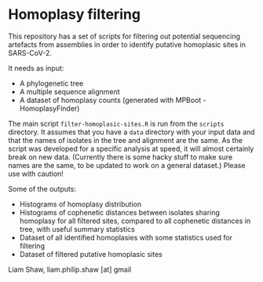 # Homoplasy filtering

This repository has a set of scripts for filtering out potential sequencing artefacts from assemblies in order to identify putative homoplasic sites in SARS-CoV-2.

It needs as input:

* A phylogenetic tree
* A multiple sequence alignment 
* A dataset of homoplasy counts (generated with MPBoot - HomoplasyFinder)

The main script `filter-homoplasic-sites.R` is run from the `scripts` directory. It assumes that you have a `data` directory with your input data and that the names of isolates in the tree and alignment are the same. As the script was developed for a specific analysis at speed, it will almost certainly break on new data. (Currently there is some hacky stuff to make sure names are the same, to be updated to work on a general dataset.) Please use with caution! 

Some of the outputs:

* Histograms of homoplasy distribution
* Histograms of cophenetic distances between isolates sharing homoplasy for all filtered sites, compared to all cophenetic distances in tree, with useful summary statistics
* Dataset of all identified homoplasies with some statistics used for filtering
* Dataset of filtered putative homoplasic sites

Liam Shaw, liam.philip.shaw [at] gmail
